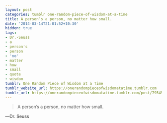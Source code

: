 ```yaml
---
layout: post
categories: tumblr one-random-piece-of-wisdom-at-a-time
title: A person’s a person, no matter how small.
date: '2014-03-14T21:01:52+10:30'
hidden: true
tags:
- Dr.-Seuss
- a
- person's
- person
- 'no'
- matter
- how
- small
- quote
- wisdom
tumblr: One Random Piece of Wisdom at a Time
tumblr_website_url: https://onerandompieceofwisdomatatime.tumblr.com
tumblr_url: https://onerandompieceofwisdomatatime.tumblr.com/post/79545081654/a-persons-a-person-no-matter-how-small
---
```

> A person’s a person, no matter how small.

—Dr. Seuss
